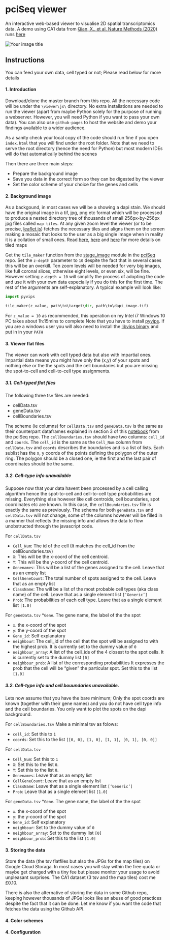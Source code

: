 # pciSeq viewer
An interactive web-based viewer to visualise 2D spatial transcriptomics data. A demo using 
CA1 data from [Qian, X., et al. Nature Methods (2020)](https://www.nature.com/articles/s41592-019-0631-4) runs
 [here](https://acycliq.github.io/ca1/)

<img src="viewer/assets/screenshot.jpg" alt="Your image title"/>

## Instructions
You can feed your own data, cell typed or not; Please read below for more details

#### 1. Introduction
Download/clone the master branch from this repo. All the necessary code will be under the `\viewer\js\` directory. 
No extra installations are needed to run the viewer (apart from maybe Python solely for the purpose of running a webserver. 
However, you will need Python if you want to pass your own data). You can also use `github-pages` to host the website and demo your findings
available to a wider audience.

As a sanity check your local copy of the code should run fine if you open `index.html` that you will 
find under the root folder. Note that we need to serve the root directory (hence the need for Python) 
but most modern IDEs will do that automatically behind the scenes    

Then there are three main steps:
 * Prepare the background image
 * Save you data in the correct form so they can be digested by the viewer
 * Set the color scheme of your choice for the genes and cells
 
#### 2. Background image
As a backgound, in most cases we will be a showing a dapi stain. We should have the original image in a tif, jpg, png etc format which will 
be processed to produce a nested directory tree of thousands of small 256px-by-256px jpg files called `map tiles`. At any given zoom level 
the viewer (or to be precise, [leaflet.js](www.leaflet.js)) fetches the necessary tiles and aligns them on the screen making a mosaic that looks 
to the user as a big single image when in reality it is a collation of small ones. 
Read [here](https://en.wikipedia.org/wiki/Tiled_web_map), [here](https://docs.microsoft.com/en-us/azure/azure-maps/zoom-levels-and-tile-grid?tabs=csharp) and
[here](https://www.e-education.psu.edu/geog585/node/706) for more details on tiled maps

Get the `tile_maker` function from the [stage_image](https://github.com/acycliq/pciSeq/blob/master/pciSeq/src/viewer/stage_image.py) module in the 
[pciSeq](https://github.com/acycliq/pciSeq) repo. Set the `z-depth` parameter to `10` despite the fact that in several cases this will be an overkill. Ten zoom levels will be needed for very big images, like 
full coronal slices, otherwise eight levels, or even six, will be fine. However setting `z-depth = 10` will simplify the process of adopting the code and use it with your 
own data especially if you do this for the first time. 
The rest of the arguments are self-explanatory. A typical example will look like:

```python
import pyvips

tile_maker(z_value, path\to\target\dir, path\to\dapi_image.tif)
```

For `z_value = 10` as recommended, this operation on my Intel i7 Windows 10 PC takes about 1h:15mins to complete
Note that you have to install [pyvips](https://anaconda.org/conda-forge/pyvips). If you are a windows user you will also need 
to install the [libvips binary](https://libvips.github.io/libvips/install.html) and put in in your `PATH`

#### 3. Viewer flat files
The viewer can work with cell typed data but also with impartial ones. Impartial data means you might have only the (x,y) of 
your spots and nothing else or the the spots and the cell boundaries but you are missing the spot-to-cell and cell-to-cell type assignments.

##### 3.1. Cell-typed flat files
The following three tsv files are needed:
* cellData.tsv
* geneData.tsv
* cellBoundaries.tsv

The scheme (ie columns) for `cellData.tsv` and `geneData.tsv` is the same as their counterpart dataframes explained in section 3 of this 
[notebook](https://colab.research.google.com/github/acycliq/pciSeq/blob/master/notebooks/pciSeq.ipynb) from the pciSeq repo. 
The `cellBoundaries.tsv` should have two columns: `cell_id` and	`coords`. The `cell_id` is the same as the `Cell_Num` column from `cellData.tsv` 
and `coords` describes the boundaries and is a list of lists. Each sublist has the x, y coords of the points defining the polygon of the outer ring.
The polygon should be a closed one, ie the first and the last pair of coordinates should be the same.

##### 3.2. Cell-type info unavailable
Suppose now that your data havent been processed by a cell calling algorithm hence the spot-to-cell and cell-to-cell type probabilities are missing. 
Everything else however like cell centroids, cell boundaries, spot coordinates etc are known. In this case, the `cellBoundaries.tsv` file is exactly the same 
as previously. The schema for both `geneData.tsv` and `cellData.tsv` will not change, some of the columns however will be filled in a manner that reflects the 
missing info and allows the data to flow unobstructed through the javascript code. 

For `cellData.tsv`
* `Cell_Num`: The id of the cell (It matches the cell_id from the cellBoundaries.tsv)
* `X`: This will be the x-coord of the cell centroid. 
* `Y`: This will be the y-coord of the cell centroid.
* `Genenames`: This will be a list of the genes assigned to the cell. Leave that as an empty list
* `CellGeneCount`: The total number of spots assigned to the cell. Leave that as an empty list
* `ClassName`: The will be a list of the most probable cell types (aka class name) of the cell. Leave that as a single element list `[‘Generic’]`
* `Prob`: The probabilities of each cell type. Leave that as a single element list `[1.0]`

 
For `geneData.tsv`
*`Gene`. The gene name, the label of the the spot
* `x`. the x-coord of the spot
* `y`: the y-coord of the spot
* `Gene_id`: Self explanatory
* `neighbour`: The cell_id of the cell that the spot will be assigned to with the highest prob. It is currently set to the dummy value of `0`
* `neighbour_array`: A list of the cell_ids of the 4 closest to the spot cells. It is currently set to the dummy list `[0]`
* `neighbour_prob`: A list of the corresponding probabilities It expresses the prob that the cell will be “given” the particular spot. Set this to the list `[1.0]`


##### 3.2. Cell-type info and cell bouundaries unavailable. 
Lets now assume that you have the bare minimum; Only the spot coords are known (together with their gene names) and you do not have cell type info and the 
cell boundaries. You only want to plot the spots on the dapi background.

For `cellBoundaries.tsv`
Make a minimal tsv as folows:
* `cell_id`: Set this to `1`
* `coords`: Set this to the list `[[0, 0], [1, 0], [1, 1], [0, 1], [0, 0]]`

For `cellData.tsv`
* `Cell_Num`: Set this to `1`
* `X`: Set this to the list `0`. 
* `Y`: Set this to the list `0`. 
* `Genenames`: Leave that as an empty list
* `CellGeneCount`: Leave that as an empty list
* `ClassName`: Leave that as a single element list `[‘Generic’]`
* `Prob`: Leave that as a single element list `[1.0]`

 
For `geneData.tsv`
*`Gene`. The gene name, the label of the the spot
* `x`. the x-coord of the spot
* `y`: the y-coord of the spot
* `Gene_id`: Self explanatory
* `neighbour`: Set to the dummy value of `0`
* `neighbour_array`: Set to the dummy list `[0]`
* `neighbour_prob`: Set this to the list `[1.0]`


#### 3. Storing the data
Store the data (the tsv flatfiles but also the JPGs for the map tiles) on Google Cloud Storaga. In most cases you will stay within the free quota or 
maybe get charged with a tiny fee but please monitor your usage to avoid unpleasant surprises. The CA1 dataset (3 tsv and the map tiles) cost me £0.10.

There is also the alternative of storing the data in some Github repo, keeping however thousands of JPGs looks like an abuse of good practices despite 
the fact that it can be done. Let me know if you want the code that fetches the data using the Github API.

#### 4. Color schemes


#### 4. Configuration
